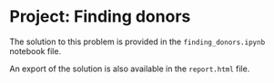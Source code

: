 # Project: Finding donors

The solution to this problem is provided in the `finding_donors.ipynb` notebook file.

An export of the solution is also available in the `report.html` file.
